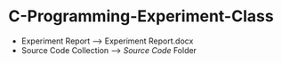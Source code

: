# C-Programming-Experiment-Class
* Experiment Report --> Experiment Report.docx
* Source Code Collection --> *Source Code* Folder
